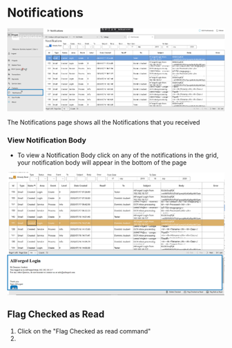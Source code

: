 # Notifications

![](<.gitbook/assets/image (4) (1) (1).png>)

The Notifications page shows all the Notifications that you received

### View Notification Body

* To view a Notification Body click on any of the notifications in the grid, your notification body will appear in the bottom of the page

![](<.gitbook/assets/image (36) (1).png>)

## Flag Checked as Read

1. Click on the "Flag Checked as read command"
2.

